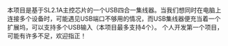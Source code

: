 本项目是基于SL2.1A主控芯片的一个USB四合一集线器。当我们想同时在电脑上连接多个设备时，可能遇见USB端口不够用的情况，而USB集线器便充当着一个扩展坞，可以支持多个USB输入（本项目最多支持4个）。
个人开发第一个项目，可能有许多不足，欢迎指正！
